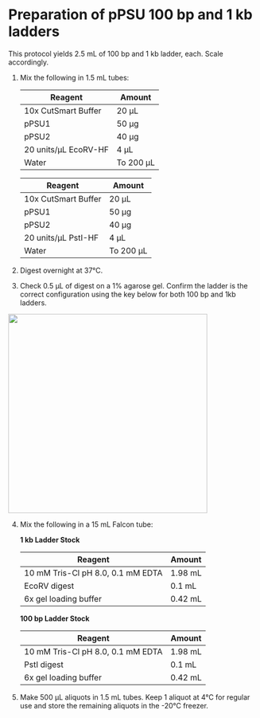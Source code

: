 # Preparation of pPSU 100 bp and 1 kb ladders

This protocol yields 2.5 mL of 100 bp and 1 kb ladder, each. Scale accordingly.

1. Mix the following in 1.5 mL tubes:

    | Reagent              | Amount    |       
    |----------------------|-----------|       
    | 10x CutSmart Buffer  | 20 μL     |       
    | pPSU1                | 50 μg     |       
    | pPSU2                | 40 μg     |       
    | 20 units/μL EcoRV-HF | 4 μL      |       
    | Water                | To 200 μL |       

    | Reagent              | Amount    |
    |----------------------|-----------|
    | 10x CutSmart Buffer  | 20 μL     |
    | pPSU1                | 50 μg     |
    | pPSU2                | 40 μg     |
    | 20 units/μL PstI-HF  | 4 μL      |
    | Water                | To 200 μL |

2. Digest overnight at 37°C.

3. Check 0.5 μL of digest on a 1% agarose gel. Confirm the ladder is the correct configuration using the key below for both 100 bp and 1kb ladders.

  <img src="../img/pPSU_ladders.jpg" width="400" />

4. Mix the following in a 15 mL Falcon tube:

    **1 kb Ladder Stock**

    | Reagent                           | Amount  |
    |-----------------------------------|---------|
    | 10 mM Tris-Cl pH 8.0, 0.1 mM EDTA | 1.98 mL |
    | EcoRV digest                      | 0.1 mL  |
    | 6x gel loading buffer             | 0.42 mL |

    **100 bp Ladder Stock**

    | Reagent                           | Amount  |
    |-----------------------------------|---------|
    | 10 mM Tris-Cl pH 8.0, 0.1 mM EDTA | 1.98 mL |
    | PstI digest                       | 0.1 mL  |
    | 6x gel loading buffer             | 0.42 mL |

5. Make 500 μL aliquots in 1.5 mL tubes. Keep 1 aliquot at 4°C for regular use and store the remaining aliquots in the -20°C freezer.

